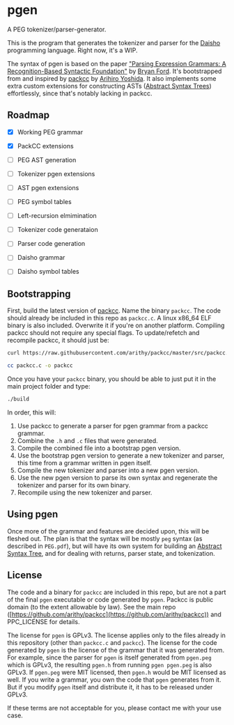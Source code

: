 # pgen
A PEG tokenizer/parser-generator.

This is the program that generates the tokenizer and parser for the [Daisho](https://github.com/apaz-cli/Daisho)
programming language. Right now, it's a WIP.

The syntax of pgen is based on the paper ["Parsing Expression Grammars: A Recognition-Based Syntactic Foundation"](https://bford.info/pub/lang/peg.pdf)
by [Bryan Ford](https://scholar.google.com/citations?hl=en&user=TwyzQP4AAAAJ). It's bootstrapped from and
inspired by [packcc](https://github.com/arithy/packcc) by [Arihiro Yoshida](https://github.com/arithy).
It also implements some extra custom extensions for constructing ASTs
([Abstract Syntax Trees](https://en.wikipedia.org/wiki/Abstract_syntax_tree)) effortlessly, since that's
notably lacking in packcc.

## Roadmap

- [x] Working PEG grammar
- [x] PackCC extensions
- [ ] PEG AST generation
- [ ] Tokenizer pgen extensions
- [ ] AST pgen extensions
- [ ] PEG symbol tables
- [ ] Left-recursion elmimination
- [ ] Tokenizer code generataion
- [ ] Parser code generation
- [ ] Daisho grammar
- [ ] Daisho symbol tables


## Bootstrapping

First, build the latest version of [packcc](https://github.com/arithy/packcc). Name the binary `packcc`.
The code should already be included in this repo as `packcc.c`. A linux x86_64 ELF binary is also included.
Overwrite it if you're on another platform. Compiling packcc should not require any special flags. To
update/refetch and recompile packcc, it should just be:
```sh
curl https://raw.githubusercontent.com/arithy/packcc/master/src/packcc.c

cc packcc.c -o packcc
```

Once you have your `packcc` binary, you should be able to just put it in the main project folder and type:
```sh
./build
```

In order, this will:
  1. Use packcc to generate a parser for pgen grammar from a packcc grammar.
  2. Combine the `.h` and `.c` files that were generated.
  3. Compile the combined file into a bootstrap pgen version.
  4. Use the bootstrap pgen version to generate a new tokenizer and parser, this time from a grammar written in pgen itself.
  5. Compile the new tokenizer and parser into a new pgen version.
  6. Use the new pgen version to parse its own syntax and regenerate the tokenizer and parser for its own binary.
  7. Recompile using the new tokenizer and parser.

## Using pgen

Once more of the grammar and features are decided upon, this will be fleshed out. The plan is that the
syntax will be mostly `peg` syntax (as described in `PEG.pdf`), but will have its own system for building
an [Abstract Syntax Tree](https://en.wikipedia.org/wiki/Abstract_syntax_tree), and for dealing with
returns, parser state, and tokenization.


## License

The code and a binary for `packcc` are included in this repo, but are not a part of the final `pgen`
executable or code generated by `pgen`. Packcc is public domain (to the extent allowable by law). See
the main repo ([https://github.com/arithy/packcc](https://github.com/arithy/packcc)) and PPC_LICENSE for
details.

The license for `pgen` is GPLv3. The license applies only to the files already in this repository (other
than `packcc.c` and `packcc`). The license for the code generated by `pgen` is the license of the grammar
that it was generated from. For example, since the parser for `pgen` is itself generated from `pgen.peg`
which is GPLv3, the resulting `pgen.h` from running `pgen pgen.peg` is also GPLv3. If `pgen.peg` were MIT
licensed, then `pgen.h` would be MIT licensed as well. If you write a grammar, you own the code that
`pgen` generates from it. But if you modify `pgen` itself and distribute it, it has to be released under
GPLv3.

If these terms are not acceptable for you, please contact me with your use case.


